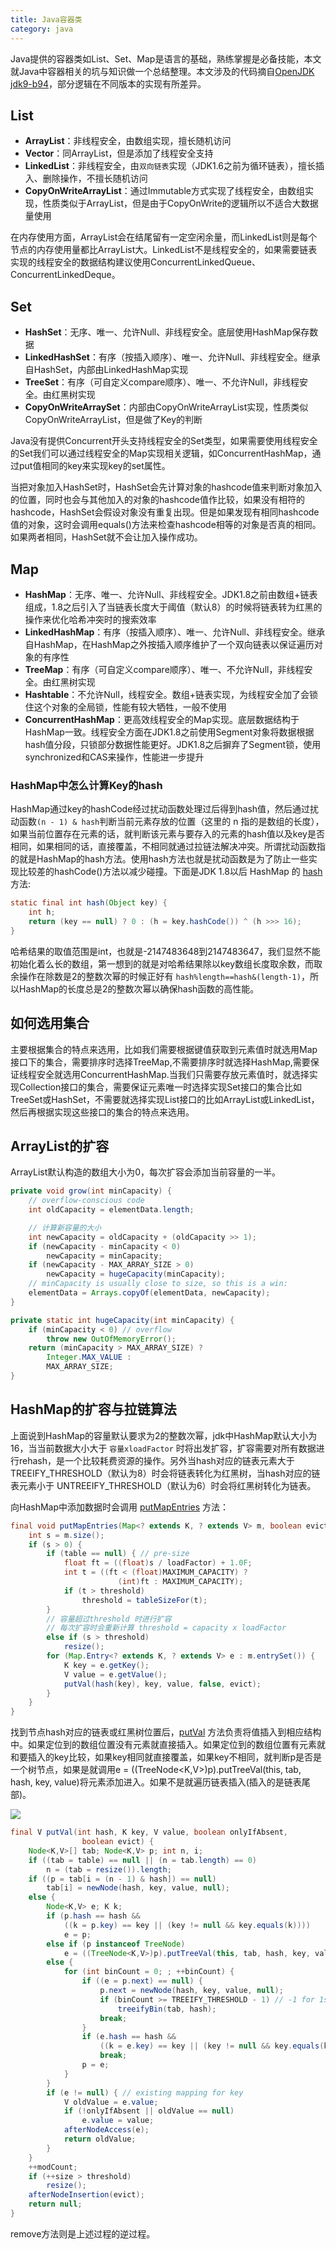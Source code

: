 ```yaml
---
title: Java容器类
category: java
---
```


Java提供的容器类如List、Set、Map是语言的基础，熟练掌握是必备技能，本文就Java中容器相关的坑与知识做一个总结整理。本文涉及的代码摘自[OpenJDK jdk9-b94](https://github.com/openjdk/jdk/tree/jdk9-b94)，部分逻辑在不同版本的实现有所差异。
<!--more-->

## List

- **ArrayList**：非线程安全，由数组实现，擅长随机访问
- **Vector**：同ArrayList，但是添加了线程安全支持
- **LinkedList**：非线程安全，由`双向链表`实现（JDK1.6之前为循环链表），擅长插入、删除操作，不擅长随机访问
- **CopyOnWriteArrayList**：通过Immutable方式实现了线程安全，由数组实现，性质类似于ArrayList，但是由于CopyOnWrite的逻辑所以不适合大数据量使用

在内存使用方面，ArrayList会在结尾留有一定空闲余量，而LinkedList则是每个节点的内存使用量都比ArrayList大。LinkedList不是线程安全的，如果需要链表实现的线程安全的数据结构建议使用ConcurrentLinkedQueue、ConcurrentLinkedDeque。

## Set

- **HashSet**：无序、唯一、允许Null、非线程安全。底层使用HashMap保存数据
- **LinkedHashSet**：有序（按插入顺序）、唯一、允许Null、非线程安全。继承自HashSet，内部由LinkedHashMap实现
- **TreeSet**：有序（可自定义compare顺序）、唯一、不允许Null，非线程安全。由红黑树实现
- **CopyOnWriteArraySet**：内部由CopyOnWriteArrayList实现，性质类似CopyOnWriteArrayList，但是做了Key的判断

Java没有提供Concurrent开头支持线程安全的Set类型，如果需要使用线程安全的Set我们可以通过线程安全的Map实现相关逻辑，如ConcurrentHashMap，通过put值相同的key来实现key的set属性。

当把对象加入HashSet时，HashSet会先计算对象的hashcode值来判断对象加入的位置，同时也会与其他加入的对象的hashcode值作比较，如果没有相符的hashcode，HashSet会假设对象没有重复出现。但是如果发现有相同hashcode值的对象，这时会调用equals()方法来检查hashcode相等的对象是否真的相同。如果两者相同，HashSet就不会让加入操作成功。

## Map

- **HashMap**：无序、唯一、允许Null、非线程安全。JDK1.8之前由数组+链表组成，1.8之后引入了当链表长度大于阈值（默认8）的时候将链表转为红黑的操作来优化哈希冲突时的搜索效率
- **LinkedHashMap**：有序（按插入顺序）、唯一、允许Null、非线程安全。继承自HashMap，在HashMap之外按插入顺序维护了一个双向链表以保证遍历对象的有序性
- **TreeMap**：有序（可自定义compare顺序）、唯一、不允许Null，非线程安全。由红黑树实现
- **Hashtable**：不允许Null，线程安全。数组+链表实现，为线程安全加了会锁住这个对象的全局锁，性能有较大牺牲，一般不使用
- **ConcurrentHashMap**：更高效线程安全的Map实现。底层数据结构于HashMap一致。线程安全方面在JDK1.8之前使用Segment对象将数据根据hash值分段，只锁部分数据性能更好。JDK1.8之后摒弃了Segment锁，使用synchronized和CAS来操作，性能进一步提升

### HashMap中怎么计算Key的hash

HashMap通过key的hashCode经过扰动函数处理过后得到hash值，然后通过扰动函数`(n - 1) & hash`判断当前元素存放的位置（这里的 n 指的是数组的长度），如果当前位置存在元素的话，就判断该元素与要存入的元素的hash值以及key是否相同，如果相同的话，直接覆盖，不相同就通过拉链法解决冲突。所谓扰动函数指的就是HashMap的hash方法。使用hash方法也就是扰动函数是为了防止一些实现比较差的hashCode()方法以减少碰撞。下面是JDK 1.8以后 HashMap 的 [hash](https://github.com/openjdk/jdk/blob/jdk9-b94/jdk/src/java.base/share/classes/java/util/HashMap.java#L336) 方法:

```java
static final int hash(Object key) {
    int h;
    return (key == null) ? 0 : (h = key.hashCode()) ^ (h >>> 16);
}
```

哈希结果的取值范围是int，也就是-2147483648到2147483647，我们显然不能初始化着么长的数组，第一想到的就是对哈希结果除以key数组长度取余数，而取余操作在除数是2的整数次幂的时候正好有 `hash%length==hash&(length-1)`，所以HashMap的长度总是2的整数次幂以确保hash函数的高性能。

## 如何选用集合

主要根据集合的特点来选用，比如我们需要根据键值获取到元素值时就选用Map接口下的集合，需要排序时选择TreeMap,不需要排序时就选择HashMap,需要保证线程安全就选用ConcurrentHashMap.当我们只需要存放元素值时，就选择实现Collection接口的集合，需要保证元素唯一时选择实现Set接口的集合比如TreeSet或HashSet，不需要就选择实现List接口的比如ArrayList或LinkedList，然后再根据实现这些接口的集合的特点来选用。

## ArrayList的扩容

ArrayList默认构造的数组大小为0，每次扩容会添加当前容量的一半。

```java
private void grow(int minCapacity) {
    // overflow-conscious code
    int oldCapacity = elementData.length;

    // 计算新容量的大小
    int newCapacity = oldCapacity + (oldCapacity >> 1);
    if (newCapacity - minCapacity < 0)
        newCapacity = minCapacity;
    if (newCapacity - MAX_ARRAY_SIZE > 0)
        newCapacity = hugeCapacity(minCapacity);
    // minCapacity is usually close to size, so this is a win:
    elementData = Arrays.copyOf(elementData, newCapacity);
}

private static int hugeCapacity(int minCapacity) {
    if (minCapacity < 0) // overflow
        throw new OutOfMemoryError();
    return (minCapacity > MAX_ARRAY_SIZE) ?
        Integer.MAX_VALUE :
        MAX_ARRAY_SIZE;
}
```

## HashMap的扩容与拉链算法

上面说到HashMap的容量默认要求为2的整数次幂，jdk中HashMap默认大小为16，当当前数据大小大于 `容量xloadFactor` 时将出发扩容，扩容需要对所有数据进行rehash，是一个比较耗费资源的操作。另外当hash对应的链表元素大于 TREEIFY_THRESHOLD（默认为8）时会将链表转化为红黑树，当hash对应的链表元素小于 UNTREEIFY_THRESHOLD（默认为6）时会将红黑树转化为链表。

向HashMap中添加数据时会调用 [putMapEntries](https://github.com/openjdk/jdk/blob/jdk9-b94/jdk/src/java.base/share/classes/java/util/HashMap.java#L499) 方法：

```java
final void putMapEntries(Map<? extends K, ? extends V> m, boolean evict) {
    int s = m.size();
    if (s > 0) {
        if (table == null) { // pre-size
            float ft = ((float)s / loadFactor) + 1.0F;
            int t = ((ft < (float)MAXIMUM_CAPACITY) ?
                        (int)ft : MAXIMUM_CAPACITY);
            if (t > threshold)
                threshold = tableSizeFor(t);
        }
        // 容量超过threshold 时进行扩容
        // 每次扩容时会重新计算 threshold = capacity x loadFactor
        else if (s > threshold)
            resize();
        for (Map.Entry<? extends K, ? extends V> e : m.entrySet()) {
            K key = e.getKey();
            V value = e.getValue();
            putVal(hash(key), key, value, false, evict);
        }
    }
}
```

找到节点hash对应的链表或红黑树位置后，[putVal](https://github.com/openjdk/jdk/blob/jdk9-b94/jdk/src/java.base/share/classes/java/util/HashMap.java#L624) 方法负责将值插入到相应结构中。如果定位到的数组位置没有元素就直接插入。如果定位到的数组位置有元素就和要插入的key比较，如果key相同就直接覆盖，如果key不相同，就判断p是否是一个树节点，如果是就调用e = ((TreeNode<K,V>)p).putTreeVal(this, tab, hash, key, value)将元素添加进入。如果不是就遍历链表插入(插入的是链表尾部)。

![](/i/2019-09-03-hashmap-putval.png)

```java
final V putVal(int hash, K key, V value, boolean onlyIfAbsent,
                boolean evict) {
    Node<K,V>[] tab; Node<K,V> p; int n, i;
    if ((tab = table) == null || (n = tab.length) == 0)
        n = (tab = resize()).length;
    if ((p = tab[i = (n - 1) & hash]) == null)
        tab[i] = newNode(hash, key, value, null);
    else {
        Node<K,V> e; K k;
        if (p.hash == hash &&
            ((k = p.key) == key || (key != null && key.equals(k))))
            e = p;
        else if (p instanceof TreeNode)
            e = ((TreeNode<K,V>)p).putTreeVal(this, tab, hash, key, value);
        else {
            for (int binCount = 0; ; ++binCount) {
                if ((e = p.next) == null) {
                    p.next = newNode(hash, key, value, null);
                    if (binCount >= TREEIFY_THRESHOLD - 1) // -1 for 1st
                        treeifyBin(tab, hash);
                    break;
                }
                if (e.hash == hash &&
                    ((k = e.key) == key || (key != null && key.equals(k))))
                    break;
                p = e;
            }
        }
        if (e != null) { // existing mapping for key
            V oldValue = e.value;
            if (!onlyIfAbsent || oldValue == null)
                e.value = value;
            afterNodeAccess(e);
            return oldValue;
        }
    }
    ++modCount;
    if (++size > threshold)
        resize();
    afterNodeInsertion(evict);
    return null;
}
```

remove方法则是上述过程的逆过程。